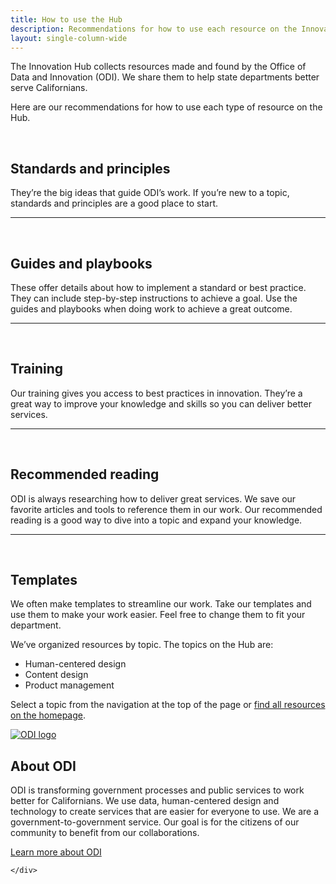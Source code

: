 ```yaml
---
title: How to use the Hub
description: Recommendations for how to use each resource on the Innovation Hub
layout: single-column-wide
---
```


<p class="text-lead">The Innovation Hub collects resources made and found by the Office of Data and Innovation (ODI). We share them to help state departments better serve Californians.</p>

Here are our recommendations for how to use each type of resource on the Hub.

<div class="howtouse-grid-wrapper">
    <div class="howtouse-tile">
        <div class="howtouse-tile-header">
            <div class="header-icon header-star">&nbsp;</div>
            <h2>Standards and principles</h2>
        </div>
        <div class="howtouse-tile-copy interim">They’re the big ideas that guide ODI’s work. If you’re new to a topic, standards and principles are a good place to start.</div>
    <hr/>
    </div>
    <div class="howtouse-tile">
        <div class="howtouse-tile-header">
            <div class="header-icon header-book">&nbsp;</div>
            <h2>Guides and playbooks</h2>
        </div>
        <div class="howtouse-tile-copy interim">These offer details about how to implement a standard or best practice. They can include step-by-step instructions to achieve a goal. Use the guides and playbooks when doing work to achieve a great outcome.</div>
    <hr/>
    </div>
    <div class="howtouse-tile">
        <div class="howtouse-tile-header">
            <div class="header-icon header-ribbon">&nbsp;</div>
            <h2>Training</h2>
        </div>
        <div class="howtouse-tile-copy interim">    Our training gives you access to best practices in innovation. They’re a great way to improve your knowledge and skills so you can deliver better services.</div>
    <hr/>
    </div>
    <div class="howtouse-tile">
        <div class="howtouse-tile-header">
            <div class="header-icon header-bookmark">&nbsp;</div>
            <h2>Recommended reading</h2>
        </div>
        <div class="howtouse-tile-copy interim">ODI is always researching how to deliver great services. We save our favorite articles and tools to reference them in our work. Our recommended reading is a good way to dive into a topic and expand your knowledge.</div>
    <hr/>
    </div>
    <div class="howtouse-tile">
        <div class="howtouse-tile-header">
            <div class="header-icon header-templates">&nbsp;</div>
            <h2>Templates</h2>
        </div>
        <div class="howtouse-tile-copy">We often make templates to streamline our work. Take our templates and use them to make your work easier. Feel free to change them to fit your department.</div>
    </div>
</div>

We’ve organized resources by topic. The topics on the Hub are:

* Human-centered design
* Content design
* Product management

Select a topic from the navigation at the top of the page or [find all resources on the homepage](/).

<div class="odiblock-grid-wrapper">
    <div class="odiblock-image">
        <a href="https://innovation.ca.gov"><img alt="ODI logo" src="/img/odi-signage.png" /></a>
    </div>
    <div class="odiblock-description">

## About ODI

ODI is transforming government processes and public services to work better for Californians. We use data, human-centered design and technology to create services that are easier for everyone to use. We are a government-to-government service. Our goal is for the citizens of our community to benefit from our collaborations.
        <div class="wp-block-button"><a class="btn-primary featured-btn external-link" href="https://innovation.ca.gov"><span>Learn more about ODI</span></a></div>


    </div>
</div>

